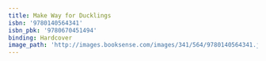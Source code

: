 ```yaml
---
title: Make Way for Ducklings
isbn: '9780140564341'
isbn_pbk: '9780670451494'
binding: Hardcover
image_path: 'http://images.booksense.com/images/341/564/9780140564341.jpg'
---
```


